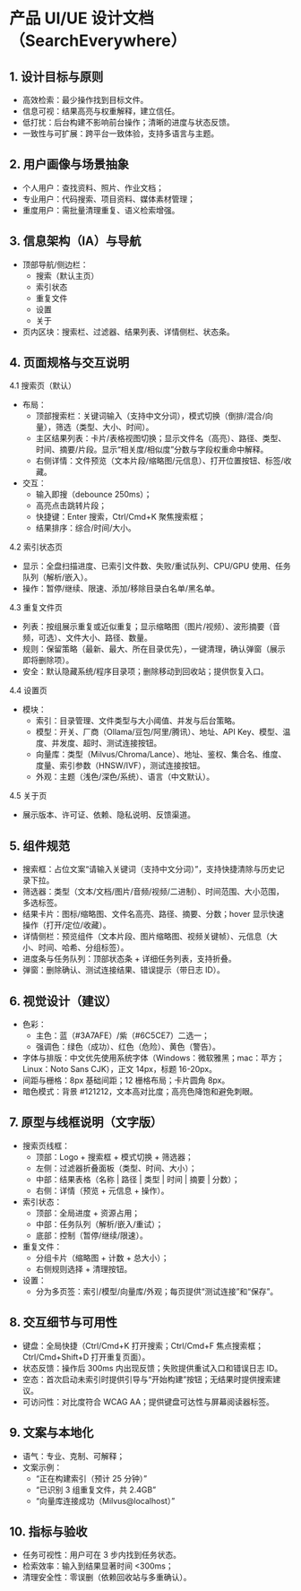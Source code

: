 # 产品 UI/UE 设计文档（SearchEverywhere）

## 1. 设计目标与原则
- 高效检索：最少操作找到目标文件。
- 信息可视：结果高亮与权重解释，建立信任。
- 低打扰：后台构建不影响前台操作；清晰的进度与状态反馈。
- 一致性与可扩展：跨平台一致体验，支持多语言与主题。

## 2. 用户画像与场景抽象
- 个人用户：查找资料、照片、作业文档；
- 专业用户：代码搜索、项目资料、媒体素材管理；
- 重度用户：需批量清理重复、语义检索增强。

## 3. 信息架构（IA）与导航
- 顶部导航/侧边栏：
  - 搜索（默认主页）
  - 索引状态
  - 重复文件
  - 设置
  - 关于
- 页内区块：搜索栏、过滤器、结果列表、详情侧栏、状态条。

## 4. 页面规格与交互说明
4.1 搜索页（默认）
- 布局：
  - 顶部搜索栏：关键词输入（支持中文分词），模式切换（倒排/混合/向量），筛选（类型、大小、时间）。
  - 主区结果列表：卡片/表格视图切换；显示文件名（高亮）、路径、类型、时间、摘要/片段。显示“相关度/相似度”分数与字段权重命中解释。
  - 右侧详情：文件预览（文本片段/缩略图/元信息）、打开位置按钮、标签/收藏。
- 交互：
  - 输入即搜（debounce 250ms）；
  - 高亮点击跳转片段；
  - 快捷键：Enter 搜索，Ctrl/Cmd+K 聚焦搜索框；
  - 结果排序：综合/时间/大小。

4.2 索引状态页
- 显示：全盘扫描进度、已索引文件数、失败/重试队列、CPU/GPU 使用、任务队列（解析/嵌入）。
- 操作：暂停/继续、限速、添加/移除目录白名单/黑名单。

4.3 重复文件页
- 列表：按组展示重复或近似重复；显示缩略图（图片/视频）、波形摘要（音频，可选）、文件大小、路径、数量。
- 规则：保留策略（最新、最大、所在目录优先），一键清理，确认弹窗（展示即将删除项）。
- 安全：默认隐藏系统/程序目录项；删除移动到回收站；提供恢复入口。

4.4 设置页
- 模块：
  - 索引：目录管理、文件类型与大小阈值、并发与后台策略。
  - 模型：开关、厂商（Ollama/豆包/阿里/腾讯）、地址、API Key、模型、温度、并发度、超时、测试连接按钮。
  - 向量库：类型（Milvus/Chroma/Lance）、地址、鉴权、集合名、维度、度量、索引参数（HNSW/IVF），测试连接按钮。
  - 外观：主题（浅色/深色/系统）、语言（中文默认）。

4.5 关于页
- 展示版本、许可证、依赖、隐私说明、反馈渠道。

## 5. 组件规范
- 搜索框：占位文案“请输入关键词（支持中文分词）”，支持快捷清除与历史记录下拉。
- 筛选器：类型（文本/文档/图片/音频/视频/二进制）、时间范围、大小范围，多选标签。
- 结果卡片：图标/缩略图、文件名高亮、路径、摘要、分数；hover 显示快速操作（打开/定位/收藏）。
- 详情侧栏：预览组件（文本片段、图片缩略图、视频关键帧）、元信息（大小、时间、哈希、分组标签）。
- 进度条与任务队列：顶部状态条 + 详细任务列表，支持折叠。
- 弹窗：删除确认、测试连接结果、错误提示（带日志 ID）。

## 6. 视觉设计（建议）
- 色彩：
  - 主色：蓝（#3A7AFE）/紫（#6C5CE7）二选一；
  - 强调色：绿色（成功）、红色（危险）、黄色（警告）。
- 字体与排版：中文优先使用系统字体（Windows：微软雅黑；mac：苹方；Linux：Noto Sans CJK），正文 14px，标题 16-20px。
- 间距与栅格：8px 基础间距；12 栅格布局；卡片圆角 8px。
- 暗色模式：背景 #121212，文本高对比度；高亮色降饱和避免刺眼。

## 7. 原型与线框说明（文字版）
- 搜索页线框：
  - 顶部：Logo + 搜索框 + 模式切换 + 筛选器；
  - 左侧：过滤器折叠面板（类型、时间、大小）；
  - 中部：结果表格（名称 | 路径 | 类型 | 时间 | 摘要 | 分数）；
  - 右侧：详情（预览 + 元信息 + 操作）。
- 索引状态：
  - 顶部：全局进度 + 资源占用；
  - 中部：任务队列（解析/嵌入/重试）；
  - 底部：控制（暂停/继续/限速）。
- 重复文件：
  - 分组卡片（缩略图 + 计数 + 总大小）；
  - 右侧规则选择 + 清理按钮。
- 设置：
  - 分为多页签：索引/模型/向量库/外观；每页提供“测试连接”和“保存”。

## 8. 交互细节与可用性
- 键盘：全局快捷（Ctrl/Cmd+K 打开搜索；Ctrl/Cmd+F 焦点搜索框；Ctrl/Cmd+Shift+D 打开重复页面）。
- 状态反馈：操作后 300ms 内出现反馈；失败提供重试入口和错误日志 ID。
- 空态：首次启动未索引时提供引导与“开始构建”按钮；无结果时提供搜索建议。
- 可访问性：对比度符合 WCAG AA；提供键盘可达性与屏幕阅读器标签。

## 9. 文案与本地化
- 语气：专业、克制、可解释；
- 文案示例：
  - “正在构建索引（预计 25 分钟）”
  - “已识别 3 组重复文件，共 2.4GB”
  - “向量库连接成功（Milvus@localhost）”

## 10. 指标与验收
- 任务可视性：用户可在 3 步内找到任务状态。
- 检索效率：输入到结果显著时间 <300ms；
- 清理安全性：零误删（依赖回收站与多重确认）。